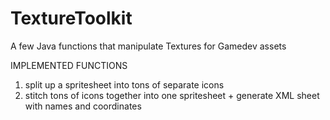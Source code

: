 # TextureToolkit
A few Java functions that manipulate Textures for Gamedev assets

IMPLEMENTED FUNCTIONS
1) split up a spritesheet into tons of separate icons
2) stitch tons of icons together into one spritesheet + generate XML sheet with names and coordinates
